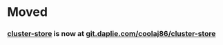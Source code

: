 # Moved
### [cluster-store](https://git.daplie.com/coolaj86/cluster-store) is now at [git.daplie.com/coolaj86/cluster-store](https://git.daplie.com/coolaj86/cluster-store)
